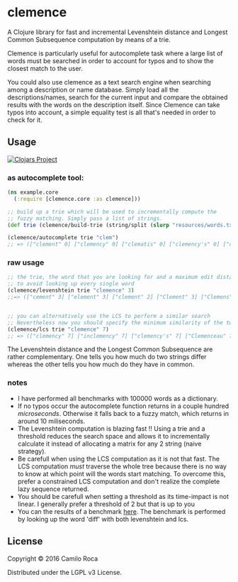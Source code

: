 # clemence

A Clojure library for fast and incremental Levenshtein distance and Longest Common Subsequence computation by means of a trie.

Clemence is particularly useful for autocomplete task where a large list of words must be searched in order to account for typos and to show the closest match to the user.

You could also use clemence as a text search engine when searching among a description or name database. Simply load all the descriptions/names, search for the current input and compare the obtained results with the words on the description itself. Since Clemence can take typos into account, a simple equality test is all that's needed in order to check for it.

## Usage

[![Clojars Project](http://clojars.org/clemence/latest-version.svg)](http://clojars.org/clemence)

### as autocomplete tool:
```Clojure
(ns example.core
  (:require [clemence.core :as clemence]))

;; build up a trie which will be used to incrementally compute the
;; fuzzy matching. Simply pass a list of strings.
(def trie (clemence/build-trie (string/split (slurp "resources/words.txt") #"\s")))

(clemence/autocomplete trie "clem")
;; => (["clement" 0] ["clemency" 0] ["clematis" 0] ["clemency's" 0] ["clematises" 0])

```
### raw usage
```Clojure
;; the trie, the word that you are looking for and a maximum edit distance
;; to avoid looking up every single word
(clemence/levenshtein trie "clemence" 3)
;;=> (["cement" 3] ["element" 3] ["clement" 2] ["Clement" 3] ["Clemens" 3] ["credence" 2] ["commence" 2] ["clemency" 1])


;; you can alternatively use the LCS to perform a similar search
;; Nevertheless now you should specify the minimum similarity of the two words
(clemence/lcs trie "clemence" 7)
;; => (["clemency" 7] ["inclemency" 7] ["clemency's" 7] ["Clemenceau" 7] ["coalescence" 7] ["inclemency's" 7] ["complemented" 7] ["convalescence" 7]  ["coalescence's" 7] ["convalescences" 7] ["convalescence's" 7])
```
The Levenshtein distance and the Longest Common Subsequence are rather complementary. One tells you how much do two strings differ whereas the other tells you how much do they have in common.

### notes
- I have performed all benchmarks with 100000 words as a dictionary.
- If no typos occur the autocomplete function returns in a couple hundred *microseconds*. Otherwise it falls back to a fuzzy match, which returns in around 10 miliseconds.
- The Levenshtein computation is blazing fast !! Using a trie and a threshold reduces the search space and allows it to incrementally calculate it instead of allocating a matrix for any 2 string (naive strategy).
- Be carefull when using the LCS computation as it is not that fast. The LCS computation *must* traverse the whole tree because there is no way to know at which point will the words start matching. To overcome this, prefer a constrained LCS computation and don't realize the complete lazy sequence returned.
- You should be carefull when setting a threshold as its time-impact is not linear. I generally prefer a threshold of 2 but that is up to you
- You can the results of a benchmark [here](https://raw.githubusercontent.com/carocad/clemence/master/resources/benchmark.txt). The benchmark is performed by looking up the word 'diff' with both levenshtein and lcs.

## License

Copyright © 2016 Camilo Roca

Distributed under the LGPL v3 License.
